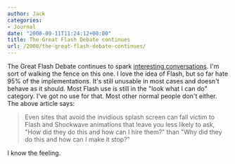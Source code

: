 ```yaml
---
author: Jack
categories:
- Journal
date: "2000-09-11T11:24:12+00:00"
title: The Great Flash Debate continues
url: /2000/the-great-flash-debate-continues/
---
```


The Great Flash Debate continues to spark [interesting conversations][1]. I'm sort of walking the fence on this one. I love the idea of Flash, but so far hate 95% of the implementations. It's still unusable in most cases and doesn't behave as it should. Most Flash use is still in the "look what I can do" category. I've got no use for that. Most other normal people don't either. The above article says:
  


> Even sites that avoid the invidious splash screen can fall victim to Flash and Shockwave animations that leave you less likely to ask, "How did they do this and how can I hire them?" than "Why did they do this and how can I make it stop?"

  
> 

I know the feeling.

 [1]: http://www.digitalmass.com/columns/internet/0906.html